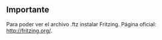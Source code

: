 ## Importante
Para poder ver el archivo .ftz instalar Fritzing. Página oficial: http://fritzing.org/.
